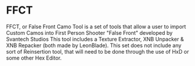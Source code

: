 # FFCT
FFCT, or False Front Camo Tool is a set of tools that allow a user to import Custom Camos into First Person Shooter "False Front" developed by Svantech Studios
This tool includes a Texture Extractor, XNB Unpacker & XNB Repacker (both made by LeonBlade). This set does not include any sort of Reinsertion tool, that will need to be done through the use of HxD or some other Hex Editor.
